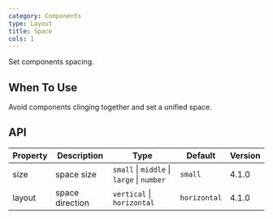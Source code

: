 ```yaml
---
category: Components
type: Layout
title: Space
cols: 1
---
```


Set components spacing.

## When To Use

Avoid components clinging together and set a unified space.

## API

| Property | Description     | Type                                       | Default      | Version |
| -------- | --------------- | ------------------------------------------ | ------------ | ------- |
| size     | space size      | `small` \| `middle` \| `large` \| `number` | `small`      | 4.1.0   |
| layout   | space direction | `vertical` \| `horizontal`                 | `horizontal` | 4.1.0   |
